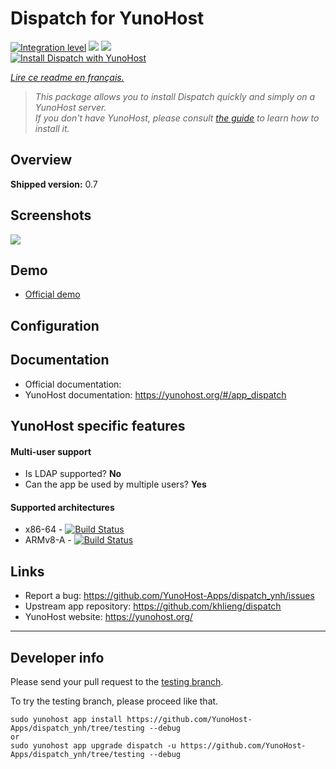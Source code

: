 # Dispatch for YunoHost

[![Integration level](https://dash.yunohost.org/integration/dispatch.svg)](https://dash.yunohost.org/appci/app/dispatch) ![](https://ci-apps.yunohost.org/ci/badges/navidrome.status.svg) ![](https://ci-apps.yunohost.org/ci/badges/dispatch.maintain.svg)  
[![Install Dispatch with YunoHost](https://install-app.yunohost.org/install-with-yunohost.png)](https://install-app.yunohost.org/?app=dispatch)

*[Lire ce readme en français.](./README_fr.md)*

> *This package allows you to install Dispatch quickly and simply on a YunoHost server.  
If you don't have YunoHost, please consult [the guide](https://yunohost.org/#/install) to learn how to install it.*

## Overview

**Shipped version:** 0.7

## Screenshots

![](https://camo.githubusercontent.com/335eb6270d56b9218d3b0fb21f3779f36604a918/68747470733a2f2f6b686c69656e672e636f6d2f64697370617463682e706e673f31)

## Demo

* [Official demo](https://dispatch.khlieng.com/connect)

## Configuration

## Documentation

 * Official documentation: 
 * YunoHost documentation: https://yunohost.org/#/app_dispatch

## YunoHost specific features

#### Multi-user support

* Is LDAP supported? **No**
* Can the app be used by multiple users? **Yes**

#### Supported architectures

* x86-64 - [![Build Status](https://ci-apps.yunohost.org/ci/logs/dispatch.svg)](https://ci-apps.yunohost.org/ci/apps/dispatch/)
* ARMv8-A - [![Build Status](https://ci-apps-arm.yunohost.org/ci/logs/dispatch.svg)](https://ci-apps-arm.yunohost.org/ci/apps/dispatch/)

## Links

 * Report a bug: https://github.com/YunoHost-Apps/dispatch_ynh/issues
 * Upstream app repository: https://github.com/khlieng/dispatch
 * YunoHost website: https://yunohost.org/

---

## Developer info

Please send your pull request to the [testing branch](https://github.com/YunoHost-Apps/dispatch_ynh/tree/testing).

To try the testing branch, please proceed like that.
```
sudo yunohost app install https://github.com/YunoHost-Apps/dispatch_ynh/tree/testing --debug
or
sudo yunohost app upgrade dispatch -u https://github.com/YunoHost-Apps/dispatch_ynh/tree/testing --debug
```
